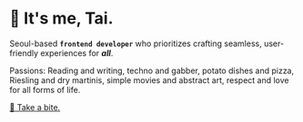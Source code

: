 # 🥷 It's me, Tai.

Seoul-based <strong>`frontend developer`</strong> who prioritizes crafting seamless, user-friendly experiences for <strong><em>all</em></strong>.

Passions: Reading and writing, techno and gabber, potato dishes and pizza, Riesling and dry martinis, simple movies and abstract art, respect and love for all forms of life.

[🍪 Take a bite.](https://taiscookie.vercel.app/)
